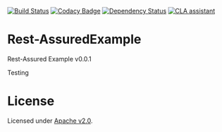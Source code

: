 [![Build Status](https://travis-ci.org/x0156/RestAssuredExample.svg?branch=master)](https://travis-ci.org/x0156/RestAssuredExample)   [![Codacy Badge](https://api.codacy.com/project/badge/Grade/45f9dfd9d8eb409a89fb95a129facfd4)](https://www.codacy.com/app/paradox/RestAssuredExample?utm_source=github.com&amp;utm_medium=referral&amp;utm_content=x0156/RestAssuredExample&amp;utm_campaign=Badge_Grade)   [![Dependency Status](https://www.versioneye.com/user/projects/5926b2a4afd70d003c3f545a/badge.svg?style=flat-square)](https://www.versioneye.com/user/projects/5926b2a4afd70d003c3f545a) [![CLA assistant](https://cla-assistant.io/readme/badge/x0156/RestAssuredExample)](https://cla-assistant.io/x0156/RestAssuredExample)

# Rest-AssuredExample

Rest-Assured Example v0.0.1

Testing

# License

Licensed under [Apache v2.0](LICENSE). 